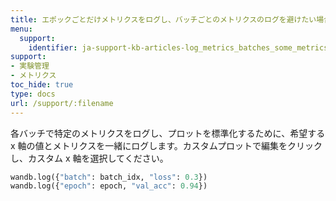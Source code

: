 ```yaml
---
title: エポックごとだけメトリクスをログし、バッチごとのメトリクスのログを避けたい場合はどうすればよいですか？
menu:
  support:
    identifier: ja-support-kb-articles-log_metrics_batches_some_metrics_epochs
support:
- 実験管理
- メトリクス
toc_hide: true
type: docs
url: /support/:filename
---
```


各バッチで特定のメトリクスをログし、プロットを標準化するために、希望する x 軸の値とメトリクスを一緒にログします。カスタムプロットで編集をクリックし、カスタム x 軸を選択してください。

```python
wandb.log({"batch": batch_idx, "loss": 0.3})
wandb.log({"epoch": epoch, "val_acc": 0.94})
```